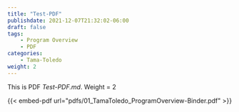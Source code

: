 ```yaml
---
title: "Test-PDF"
publishdate: 2021-12-07T21:32:02-06:00
draft: false
tags:
    - Program Overview
    - PDF
categories:
    - Tama-Toledo
weight: 2
---
```

This is PDF _Test-PDF.md_.   Weight = 2

{{< embed-pdf url="pdfs/01_TamaToledo_ProgramOverview-Binder.pdf" >}}
